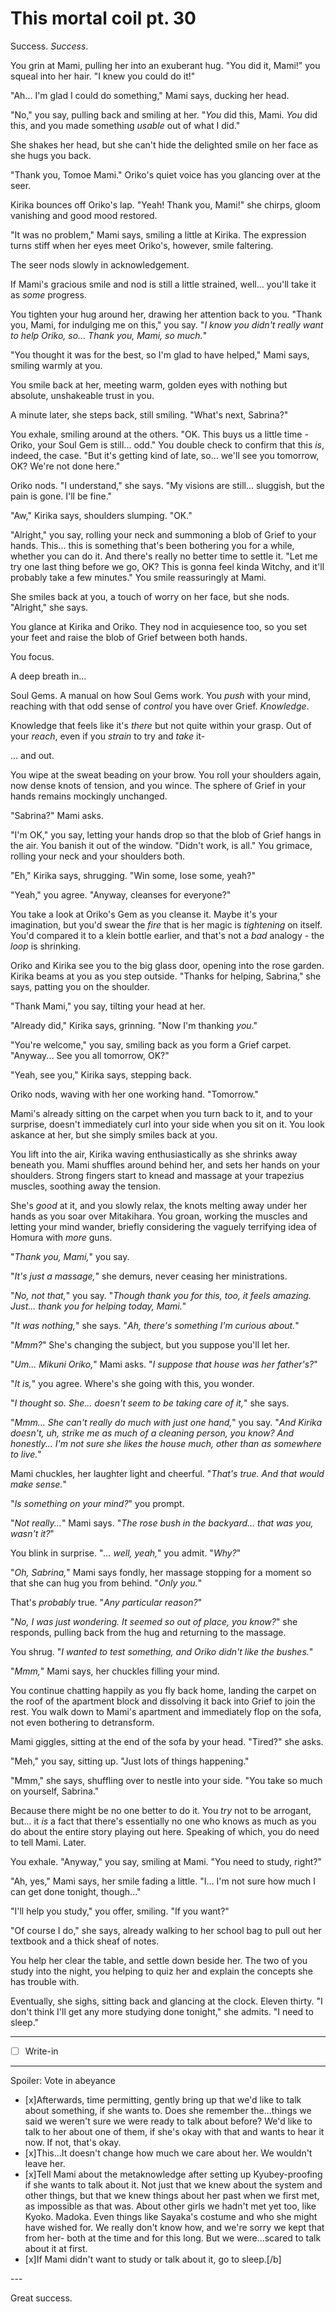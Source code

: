 # This mortal coil pt. 30

Success. *Success*.

You grin at Mami, pulling her into an exuberant hug. "You did it, Mami!" you squeal into her hair. "I knew you could do it!"

"Ah... I'm glad I could do something," Mami says, ducking her head.

"No," you say, pulling back and smiling at her. "*You* did this, Mami. *You* did this, and you made something *usable* out of what I did."

She shakes her head, but she can't hide the delighted smile on her face as she hugs you back.

"Thank you, Tomoe Mami." Oriko's quiet voice has you glancing over at the seer.

Kirika bounces off Oriko's lap. "Yeah! Thank you, Mami!" she chirps, gloom vanishing and good mood restored.

"It was no problem," Mami says, smiling a little at Kirika. The expression turns stiff when her eyes meet Oriko's, however, smile faltering.

The seer nods slowly in acknowledgement.

If Mami's gracious smile and nod is still a little strained, well... you'll take it as *some* progress.

You tighten your hug around her, drawing her attention back to you. "Thank you, Mami, for indulging me on this," you say. "*I know you didn't really want to help Oriko, so... Thank you, Mami, so much.*"

"You thought it was for the best, so I'm glad to have helped," Mami says, smiling warmly at you.

You smile back at her, meeting warm, golden eyes with nothing but absolute, unshakeable trust in you.

A minute later, she steps back, still smiling. "What's next, Sabrina?"

You exhale, smiling around at the others. "OK. This buys us a little time - Oriko, your Soul Gem is still... odd." You double check to confirm that this *is*, indeed, the case. "But it's getting kind of late, so... we'll see you tomorrow, OK? We're not done here."

Oriko nods. "I understand," she says. "My visions are still... sluggish, but the pain is gone. I'll be fine."

"Aw," Kirika says, shoulders slumping. "OK."

"Alright," you say, rolling your neck and summoning a blob of Grief to your hands. This... this is something that's been bothering you for a while, whether you can do it. And there's really no better time to settle it. "Let me try one last thing before we go, OK? This is gonna feel kinda Witchy, and it'll probably take a few minutes." You smile reassuringly at Mami.

She smiles back at you, a touch of worry on her face, but she nods. "Alright," she says.

You glance at Kirika and Oriko. They nod in acquiesence too, so you set your feet and raise the blob of Grief between both hands.

You focus.

A deep breath in...

Soul Gems. A manual on how Soul Gems work. You *push* with your mind, reaching with that odd sense of *control* you have over Grief. *Knowledge*.

Knowledge that feels like it's *there* but not quite within your grasp. Out of your *reach*, even if you *strain* to try and *take* it-

... and out.

You wipe at the sweat beading on your brow. You roll your shoulders again, now dense knots of tension, and you wince. The sphere of Grief in your hands remains mockingly unchanged.

"Sabrina?" Mami asks.

"I'm OK," you say, letting your hands drop so that the blob of Grief hangs in the air. You banish it out of the window. "Didn't work, is all." You grimace, rolling your neck and your shoulders both.

"Eh," Kirika says, shrugging. "Win some, lose some, yeah?"

"Yeah," you agree. "Anyway, cleanses for everyone?"

You take a look at Oriko's Gem as you cleanse it. Maybe it's your imagination, but you'd swear the *fire* that is her magic is *tightening* on itself. You'd compared it to a klein bottle earlier, and that's not a *bad* analogy - the *loop* is shrinking.

Oriko and Kirika see you to the big glass door, opening into the rose garden. Kirika beams at you as you step outside. "Thanks for helping, Sabrina," she says, patting you on the shoulder.

"Thank Mami," you say, tilting your head at her.

"Already did," Kirika says, grinning. "Now I'm thanking *you*."

"You're welcome," you say, smiling back as you form a Grief carpet. "Anyway... See you all tomorrow, OK?"

"Yeah, see you," Kirika says, stepping back.

Oriko nods, waving with her one working hand. "Tomorrow."

Mami's already sitting on the carpet when you turn back to it, and to your surprise, doesn't immediately curl into your side when you sit on it. You look askance at her, but she simply smiles back at you.

You lift into the air, Kirika waving enthusiastically as she shrinks away beneath you. Mami shuffles around behind her, and sets her hands on your shoulders. Strong fingers start to knead and massage at your trapezius muscles, soothing away the tension.

She's *good* at it, and you slowly relax, the knots melting away under her hands as you soar over Mitakihara. You groan, working the muscles and letting your mind wander, briefly considering the vaguely terrifying idea of Homura with *more* guns.

"*Thank you, Mami,*" you say.

"*It's just a massage,*" she demurs, never ceasing her ministrations.

"*No, not that,*" you say. "*Though thank you for this, too, it feels *amazing*. Just... thank you for helping today, Mami.*"

"*It was nothing,*" she says. "*Ah, there's something I'm curious about.*"

"*Mmm?*" She's changing the subject, but you suppose you'll let her.

"*Um... Mikuni Oriko,*" Mami asks. "*I suppose that house was her father's?*"

"*It is,*" you agree. Where's she going with this, you wonder.

"*I thought so. She... doesn't seem to be taking care of it,*" she says.

"*Mmm... She can't really do much with just one hand,*" you say. "*And Kirika doesn't, uh, strike me as much of a *cleaning* person, you know? And honestly... I'm not sure she likes the house much, other than as somewhere to live.*"

Mami chuckles, her laughter light and cheerful. "*That's true. And that would make sense.*"

"*Is something on your mind?*" you prompt.

"*Not really...*" Mami says. "*The rose bush in the backyard... that was *you*, wasn't it?*"

You blink in surprise. "*... well, yeah,*" you admit. "*Why?*"

"*Oh, Sabrina,*" Mami says fondly, her massage stopping for a moment so that she can hug you from behind. "*Only you.*"

That's *probably* true. "*Any particular reason?*"

"*No, I was just wondering. It seemed so out of place, you know?*" she responds, pulling back from the hug and returning to the massage.

You shrug. "*I wanted to test something, and Oriko didn't like the bushes.*"

"*Mmm,*" Mami says, her chuckles filling your mind.

You continue chatting happily as you fly back home, landing the carpet on the roof of the apartment block and dissolving it back into Grief to join the rest. You walk down to Mami's apartment and immediately flop on the sofa, not even bothering to detransform.

Mami giggles, sitting at the end of the sofa by your head. "Tired?" she asks.

"Meh," you say, sitting up. "Just lots of things happening."

"Mmm," she says, shuffling over to nestle into your side. "You take so much on yourself, Sabrina."

Because there might be no one better to do it. You *try* not to be arrogant, but... it *is* a fact that there's essentially no one who knows as much as you do about the entire story playing out here. Speaking of which, you do need to tell Mami. Later.

You exhale. "Anyway," you say, smiling at Mami. "You need to study, right?"

"Ah, yes," Mami says, her smile fading a little. "I... I'm not sure how much I can get done tonight, though..."

"I'll help you study," you offer, smiling. "If you want?"

"Of course I do," she says, already walking to her school bag to pull out her textbook and a thick sheaf of notes.

You help her clear the table, and settle down beside her. The two of you study into the night, you helping to quiz her and explain the concepts she has trouble with.

Eventually, she sighs, sitting back and glancing at the clock. Eleven thirty. "I don't think I'll get any more studying done tonight," she admits. "I need to sleep."

---

- [ ] Write-in

---

Spoiler: Vote in abeyance

- [x]Afterwards, time permitting, gently bring up that we'd like to talk about something, if she wants to. Does she remember the...things we said we weren't sure we were ready to talk about before? We'd like to talk to her about one of them, if she's okay with that and wants to hear it now. If not, that's okay.
- [x]This...It doesn't change how much we care about her. We wouldn't leave her.
- [x]Tell Mami about the metaknowledge after setting up Kyubey-proofing if she wants to talk about it. Not just that we knew about the system and other things, but that we knew things about her past when we first met, as impossible as that was. About other girls we hadn't met yet too, like Kyoko. Madoka. Even things like Sayaka's costume and who she might have wished for. We really don't know how, and we're sorry we kept that from her- both at the time and for this long. But we were...scared to talk about it at first.
- [x]If Mami didn't want to study or talk about it, go to sleep.\[/b]

---​

Great success.
